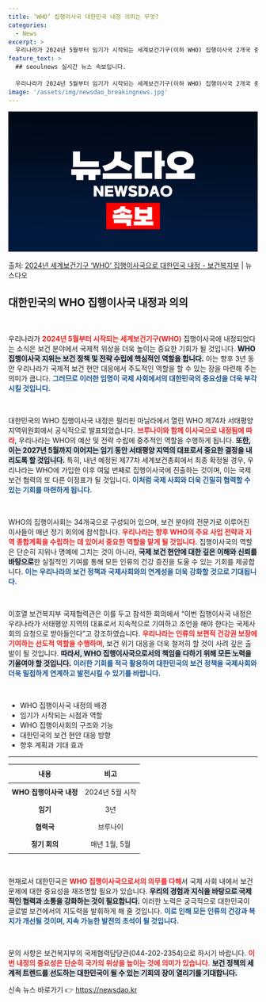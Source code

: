 ```yaml
---
title: ‘WHO’ 집행이사국 대한민국 내정 의미는 무엇?
categories:
  - News
excerpt: >
  우리나라가 2024년 5월부터 임기가 시작되는 세계보건기구(이하 WHO) 집행이사국 2개국 중 하나로 내정됐…
feature_text: >
  ## seoulnews 실시간 뉴스 속보입니다.

  우리나라가 2024년 5월부터 임기가 시작되는 세계보건기구(이하 WHO) 집행이사국 2개국 중 하나로 내정됐…
image: '/assets/img/newsdao_breakingnews.jpg'
---
```


![뉴스다오 속보](/assets/img/newsdao_breakingnews.jpg)

<p>출처: <a href="https://newsdao.kr/2251" rel="dofollow">2024년 세계보건기구 ‘WHO’ 집행이사국으로 대한민국 내정 - 보건복지부</a> | 뉴스다오</p>

<h2 data-ke-size="size26">대한민국의 WHO 집행이사국 내정과 의의</h2>

<p data-ke-size="size16">&nbsp;</p>

우리나라가 <b><span style="color: #ee2323;">2024년 5월부터 시작되는 세계보건기구(WHO)</span></b> 집행이사국에 내정되었다는 소식은 보건 분야에서 국제적 위상을 더욱 높이는 중요한 기회가 될 것입니다. <b><span style="background-color: #21538527;">WHO 집행이사국 지위는 보건 정책 및 전략 수립에 핵심적인 역할을 합니다.</span></b> 이는 향후 3년 동안 우리나라가 국제적 보건 현안 대응에서 주도적인 역할을 할 수 있는 장을 마련해 주는 의미가 큽니다. <b><span style="color: #1a5490;">그러므로 이러한 임명이 국제 사회에서의 대한민국의 중요성을 더욱 부각시킬 것입니다.</span></b>

<p data-ke-size="size16">&nbsp;</p>

대한민국의 WHO 집행이사국 내정은 필리핀 마닐라에서 열린 WHO 제74차 서태평양 지역위원회에서 공식적으로 발표되었습니다. <b><span style="color: #ee2323;">브루나이와 함께 이사국으로 내정됨에 따라</span></b>, 우리나라는 WHO의 예산 및 전략 수립에 중추적인 역할을 수행하게 됩니다. <b><span style="background-color: #21538527;">또한, 이는 2027년 5월까지 이어지는 임기 동안 서태평양 지역의 대표로서 중요한 결정을 내리도록 할 것입니다.</span></b> 특히, 내년 예정된 제77차 세계보건총회에서 최종 확정될 경우, 우리나라는 WHO에 가입한 이후 여덟 번째로 집행이사국에 진출하는 것이며, 이는 국제 보건 협력의 또 다른 이정표가 될 것입니다. <b><span style="color: #1a5490;">이처럼 국제 사회와 더욱 긴밀히 협력할 수 있는 기회를 마련하게 됩니다.</span></b>

<p data-ke-size="size16">&nbsp;</p>

WHO의 집행이사회는 34개국으로 구성되어 있으며, 보건 분야의 전문가로 이루어진 이사들이 매년 정기 회의에 참석합니다. <b><span style="color: #ee2323;">우리나라는 향후 WHO의 주요 사업 전략과 지역 종합계획을 수립하는 데 있어서 중요한 역할을 맡게 될 것입니다.</span></b> 집행이사국의 역할은 단순히 지위나 명예에 그치는 것이 아니라, <b><span style="background-color: #21538527;">국제 보건 현안에 대한 깊은 이해와 신뢰를 바탕으로</span></b>한 실질적인 기여를 통해 모든 인류의 건강 증진을 도울 수 있는 기회를 제공합니다. <b><span style="color: #1a5490;">이는 우리나라의 보건 정책과 국제사회와의 연계성을 더욱 강화할 것으로 기대됩니다.</span></b>

<p data-ke-size="size16">&nbsp;</p>

이호열 보건복지부 국제협력관은 이를 두고 참석한 회의에서 “이번 집행이사국 내정은 우리나라가 서태평양 지역의 대표로서 지속적으로 기여하고 조언을 해야 한다는 국제사회의 요청으로 받아들인다”고 강조하였습니다. <b><span style="color: #ee2323;">우리나라는 인류의 보편적 건강권 보장에 기여하는 선도적 역할을 수행하며</span></b>, 보건 위기 대응을 더욱 철저히 할 것이 사려 깊은 출발이 될 것입니다. <b><span style="background-color: #21538527;">따라서, WHO 집행이사국으로서의 책임을 다하기 위해 모든 노력을 기울여야 할 것입니다.</span></b> <b><span style="color: #1a5490;">이러한 기회를 적극 활용하여 대한민국의 보건 정책을 국제사회와 더욱 밀접하게 연계하고 발전시킬 수 있기를 바랍니다.</span></b>

<p data-ke-size="size16">&nbsp;</p>

<ul>
  <li>WHO 집행이사국 내정의 배경</li>
  <li>임기가 시작되는 시점과 역할</li>
  <li>WHO 집행이사회의 구조와 기능</li>
  <li>대한민국의 보건 현안 대응 방향</li>
  <li>향후 계획과 기대 효과</li>
</ul>

<hr>

<table>
  <thead>
    <tr>
      <th style="text-align: center; height: 30px;"><b>내용</b></th>
      <th style="text-align: center; height: 30px;"><b>비고</b></th>
    </tr>
  </thead>
  <tbody>
    <tr>
      <td style="text-align: center; height: 30px;"><b>WHO 집행이사국 내정</b></td>
      <td style="text-align: center; height: 30px;">2024년 5월 시작</td>
    </tr>
    <tr>
      <td style="text-align: center; height: 30px;"><b>임기</b></td>
      <td style="text-align: center; height: 30px;">3년</td>
    </tr>
    <tr>
      <td style="text-align: center; height: 30px;"><b>협력국</b></td>
      <td style="text-align: center; height: 30px;">브루나이</td>
    </tr>
    <tr>
      <td style="text-align: center; height: 30px;"><b>정기 회의</b></td>
      <td style="text-align: center; height: 30px;">매년 1월, 5월</td>
    </tr>
  </tbody>
</table>

<p data-ke-size="size16">&nbsp;</p>

현재로서 대한민국은 <b><span style="color: #ee2323;">WHO 집행이사국으로서의 의무를 다해</span></b>서 국제 사회 내에서 보건 문제에 대한 중요성을 재조명할 필요가 있습니다. <b><span style="background-color: #21538527;">우리의 경험과 지식을 바탕으로 국제적인 협력과 소통을 강화하는 것이 필요합니다.</span></b> 이러한 노력은 궁극적으로 대한민국이 글로벌 보건에서의 지도력을 발휘하게 해 줄 것입니다. <b><span style="color: #1a5490;">이로 인해 모든 인류의 건강과 복지가 개선될 것이며, 지속 가능한 발전의 초석이 될 것입니다.</span></b>

<p data-ke-size="size16">&nbsp;</p>

문의 사항은 보건복지부의 국제협력담당관(044-202-2354)으로 하시기 바랍니다. <b><span style="color: #ee2323;">이번 내정의 중요성은 단순히 국가의 위상을 높이는 것에 의미가 있습니다.</span></b> <b><span style="background-color: #21538527;">보건 정책의 세계적 트렌드를 선도하는 대한민국이 될 수 있는 기회의 장이 열리기를 기대합니다.</span></b> 

신속 뉴스 바로가기 👉 <a href="https://newsdao.kr" rel="dofollow">https://newsdao.kr</a>



